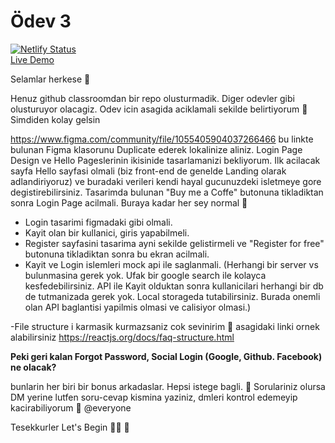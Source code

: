 # Ödev 3

[![Netlify Status](https://api.netlify.com/api/v1/badges/b13066c1-3740-468d-b7ae-bacdeb8bba21/deploy-status)](https://app.netlify.com/sites/elegant-dubinsky-369d73/deploys)
<br>
[Live Demo](https://elegant-dubinsky-369d73.netlify.app/)

Selamlar herkese 🙂 

Henuz github classroomdan bir repo olusturmadik. Diger odevler gibi olusturuyor olacagiz. Odev icin asagida aciklamali sekilde belirtiyorum 🙂 Simdiden kolay gelsin

https://www.figma.com/community/file/1055405904037266466 bu linkte bulunan Figma klasorunu Duplicate ederek lokalinize aliniz. Login Page Design ve Hello Pageslerinin ikisinide tasarlamanizi bekliyorum. Ilk acilacak sayfa Hello sayfasi olmali (biz front-end de genelde Landing olarak adlandiriyoruz) ve buradaki verileri kendi hayal gucunuzdeki isletmeye gore degistirebilirsiniz. Tasarimda bulunan "Buy me a Coffe" butonuna tikladiktan sonra Login Page acilmali. Buraya kadar her sey normal 🙂

- Login tasarimi figmadaki gibi olmali.
- Kayit olan bir kullanici, giris yapabilmeli. 
- Register sayfasini tasarima ayni sekilde gelistirmeli ve "Register for free" butonuna tikladiktan sonra bu ekran acilmali. 
- Kayit ve Login islemleri mock api ile saglanmali. (Herhangi bir server vs bulunmasina gerek yok. Ufak bir google search ile kolayca kesfedebilirsiniz. API ile Kayit olduktan sonra kullanicilari herhangi bir db de tutmanizada gerek yok. Local storageda tutabilirsiniz. Burada onemli olan API baglantisi yapilmis olmasi ve calisiyor olmasi.)

-File structure i karmasik kurmazsaniz cok sevinirim 🙂 asagidaki linki ornek alabilirsiniz
https://reactjs.org/docs/faq-structure.html

**Peki geri kalan Forgot Password, Social Login (Google, Github. Facebook) ne olacak?**

bunlarin her biri bir bonus arkadaslar. Hepsi istege bagli. 🙂 Sorulariniz olursa DM yerine lutfen soru-cevap kismina yaziniz, dmleri kontrol edemeyip kacirabiliyorum 🙂 @everyone

Tesekkurler
Let's Begin 🤟🏻 🚀 
